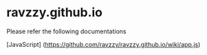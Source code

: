 # ravzzy.github.io

Please refer the following documentations

[JavaScript] (https://github.com/ravzzy/ravzzy.github.io/wiki/app.js)
